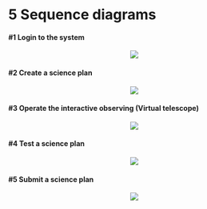# 5 Sequence diagrams

#### #1 Login to the system
<p align="center">
  <img src="https://github.com/ICT-Mahidol/Gemini-2021/blob/tubtimgrob/tubtimgrob/design/tubtimgrob_sequence_1.png" />
</p>

#### #2 Create a science plan
<p align="center">
  <img src="https://github.com/ICT-Mahidol/Gemini-2021/blob/tubtimgrob/tubtimgrob/design/tubtimgrob_sequence_2.png" />
</p>

#### #3 Operate the interactive observing (Virtual telescope)
<p align="center">
  <img src="https://github.com/ICT-Mahidol/Gemini-2021/blob/tubtimgrob/tubtimgrob/design/tubtimgrob_sequence_3.png" />
</p>

#### #4 Test a science plan
<p align="center">
  <img src="https://github.com/ICT-Mahidol/Gemini-2021/blob/tubtimgrob/tubtimgrob/design/tubtimgrob_sequence_4.png" />
</p>

#### #5  Submit a science plan

<p align="center">
  <img src="https://github.com/ICT-Mahidol/Gemini-2021/blob/tubtimgrob/tubtimgrob/design/tubtimgrob_sequence_5.png" />
</p>
